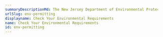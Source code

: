 ```yaml
---
summaryDescriptionMd: The New Jersey Department of Environmental Protection (DEP) has environmental regulations for businesses in the state.
urlSlug: env-permitting
displayname: Check Your Environmental Requirements
name: Check Your Environmental Requirements
id: env-permitting
---
```

